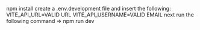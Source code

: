 npm install
create a .env.development file and insert the following:
VITE_API_URL=VALID URL
VITE_API_USERNAME=VALID EMAIL
next run the following command => npm run dev
